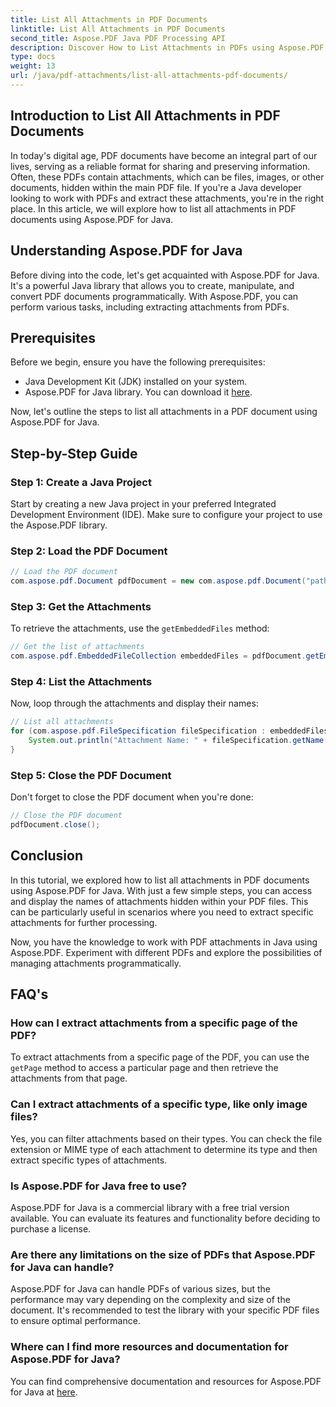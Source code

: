```yaml
---
title: List All Attachments in PDF Documents
linktitle: List All Attachments in PDF Documents
second_title: Aspose.PDF Java PDF Processing API
description: Discover How to List Attachments in PDFs using Aspose.PDF for Java. Step-by-Step Guide for Extracting PDF Attachments with Ease.
type: docs
weight: 13
url: /java/pdf-attachments/list-all-attachments-pdf-documents/
---
```


## Introduction to List All Attachments in PDF Documents

In today's digital age, PDF documents have become an integral part of our lives, serving as a reliable format for sharing and preserving information. Often, these PDFs contain attachments, which can be files, images, or other documents, hidden within the main PDF file. If you're a Java developer looking to work with PDFs and extract these attachments, you're in the right place. In this article, we will explore how to list all attachments in PDF documents using Aspose.PDF for Java.

## Understanding Aspose.PDF for Java

Before diving into the code, let's get acquainted with Aspose.PDF for Java. It's a powerful Java library that allows you to create, manipulate, and convert PDF documents programmatically. With Aspose.PDF, you can perform various tasks, including extracting attachments from PDFs.

## Prerequisites

Before we begin, ensure you have the following prerequisites:

- Java Development Kit (JDK) installed on your system.
- Aspose.PDF for Java library. You can download it [here](https://releases.aspose.com/pdf/java/).

Now, let's outline the steps to list all attachments in a PDF document using Aspose.PDF for Java.

## Step-by-Step Guide

### Step 1: Create a Java Project

Start by creating a new Java project in your preferred Integrated Development Environment (IDE). Make sure to configure your project to use the Aspose.PDF library.

### Step 2: Load the PDF Document

```java
// Load the PDF document
com.aspose.pdf.Document pdfDocument = new com.aspose.pdf.Document("path_to_your_pdf.pdf");
```

### Step 3: Get the Attachments

To retrieve the attachments, use the `getEmbeddedFiles` method:

```java
// Get the list of attachments
com.aspose.pdf.EmbeddedFileCollection embeddedFiles = pdfDocument.getEmbeddedFiles();
```

### Step 4: List the Attachments

Now, loop through the attachments and display their names:

```java
// List all attachments
for (com.aspose.pdf.FileSpecification fileSpecification : embeddedFiles) {
    System.out.println("Attachment Name: " + fileSpecification.getName());
}
```

### Step 5: Close the PDF Document

Don't forget to close the PDF document when you're done:

```java
// Close the PDF document
pdfDocument.close();
```

## Conclusion

In this tutorial, we explored how to list all attachments in PDF documents using Aspose.PDF for Java. With just a few simple steps, you can access and display the names of attachments hidden within your PDF files. This can be particularly useful in scenarios where you need to extract specific attachments for further processing.

Now, you have the knowledge to work with PDF attachments in Java using Aspose.PDF. Experiment with different PDFs and explore the possibilities of managing attachments programmatically.

## FAQ's

### How can I extract attachments from a specific page of the PDF?

To extract attachments from a specific page of the PDF, you can use the `getPage` method to access a particular page and then retrieve the attachments from that page.

### Can I extract attachments of a specific type, like only image files?

Yes, you can filter attachments based on their types. You can check the file extension or MIME type of each attachment to determine its type and then extract specific types of attachments.

### Is Aspose.PDF for Java free to use?

Aspose.PDF for Java is a commercial library with a free trial version available. You can evaluate its features and functionality before deciding to purchase a license.

### Are there any limitations on the size of PDFs that Aspose.PDF for Java can handle?

Aspose.PDF for Java can handle PDFs of various sizes, but the performance may vary depending on the complexity and size of the document. It's recommended to test the library with your specific PDF files to ensure optimal performance.

### Where can I find more resources and documentation for Aspose.PDF for Java?

You can find comprehensive documentation and resources for Aspose.PDF for Java at [here](https://reference.aspose.com/pdf/java/).
